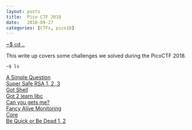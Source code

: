 ```yaml
---
layout: posts
title:  Pico CTF 2018
date:   2018-09-27
categories: [CTFs, pico18]
---
```


[~$ cd ..](/ctf.html)

This write up covers some challenges we solved during the PicoCTF 2018.

`~$ ls`

[A Simple Question](simple_question.html)  
[Super Safe RSA 1, 2, 3](rsa.html)  
[Got Shell](got_shell.html)  
[Got 2 learn libc](got2_learn_libc.html)  
[Can you gets me?](gets.html)  
[Fancy Alive Monitoring](fancy_alive_mon.html)  
[Core](core.html)  
[Be Quick or Be Dead 1, 2](be_quick.html)  
